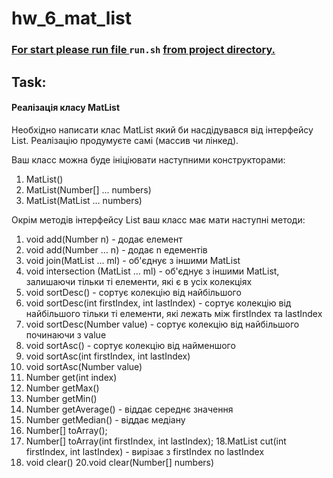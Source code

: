 # hw_6_mat_list #
### <u> For start please run file </u> `run.sh` <u> from project directory. </u> ###
## Task: ##
#### Реалізація класу MatList<Number>

Необхідно написати клас MatList який би насдідувався від інтерфейсу List. Реалізацію продумуєте самі (массив чи лінкед).

Ваш класс можна буде ініціювати наступними конструкторами:

1. MatList()
2. MatList(Number[] ... numbers)
3. MatList(MatList … numbers)

Окрім методів інтерфейсу List ваш класс має мати наступні методи:

1. void add(Number n) - додає елемент
2. void add(Number ... n) - додає n едементів
3. void join(MatList ... ml) - об'єднує з іншими MatList
4. void intersection (MatList ... ml) - об'єднує з іншими MatList, залишаючи тільки ті елементи, які є в усіх колекціях
5. void sortDesc() - сортує колекцію від найбільшого
6. void sortDesc(int firstIndex, int lastIndex) - сортує колекцію від найбільшого тільки ті елементи, які лежать між firstIndex та lastIndex
7. void sortDesc(Number value) - сортує колекцію від найбільшого починаючи з value
8. void sortAsc() - сортує колекцію від найменшого
9. void sortAsc(int firstIndex, int lastIndex)
10. void sortAsc(Number value)
11. Number get(int index)
12. Number getMax()
13. Number getMin()
14. Number getAverage() - віддає середнє значення
15. Number getMedian() - віддає медіану
16. Number[] toArray();
17. Number[] toArray(int firstIndex, int lastIndex);
    18.MatList cut(int firstIndex, int lastIndex) - вирізає з firstIndex по lastIndex
19. void clear()
    20.void clear(Number[] numbers)
####